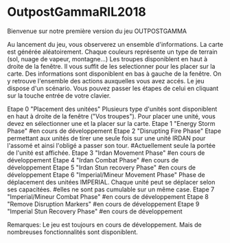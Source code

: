 # OutpostGammaRIL2018

Bienvenue sur notre première version du jeu OUTPOSTGAMMA
  
Au lancement du jeu, vous observerez un ensemble d'informations.
La carte est générée aléatoirement. Chaque couleurs représente un type de terrain (sol, nuage de vapeur, montagne...)
Les troupes disponiblent en haut à droite de la fenêtre. Il vous suffit de les selectionner pour les placer sur la carte.
Des informations sont disponiblent en bas à gauche de la fenêtre. On y retrouve l'ensemble des actions auxquelles vous avez accés.
Le jeu dispose d'un scénario. Vous pouvez passer les étapes de celui en cliquant sur la touche entrée de votre clavier.
  
 Etape 0 "Placement des unitées"
  Plusieurs type d'unités sont disponiblent en haut à droite de la fenêtre ("Vos troupes").
  Pour placer une unité, vous devez en sélectionner une et la placer sur la carte.
 Etape 1 "Energy Storm Phase"
 #en cours de développement
 Etape 2 "Disrupting Fire Phase"
    Etape permettant aux unités de tirer une seule fois sur une unité IRDAN pour l'assomé et ainsi l'obligé a passer son tour.
    #Actuellement seule la portée de l'unité est affichée.
 Etape 3 "Irdan Movement Phase"
 #en cours de développement
 Etape 4 "Irdan Combat Phase"
 #en cours de développement
 Etape 5 "Irdan Stun recovery Phase" 
#en cours de développement 
 Etape 6 "Imperial/Mineur Movement Phase"
    Phase de déplacement des unitées IMPERIAL.
    Chaque unité peut se déplacer selon ses capacitées.
    #elles ne sont pas cumulable sur un même case.
 Etape 7 "Imperial/Mineur Combat Phase"
#en cours de développement 
 Etape 8 "Remove Disruption Markers"
#en cours de développement
 Etape 9 "Imperial Stun Recovery Phase" 
#en cours de développement

Remarques:
  Le jeu est toujours en cours de développement.
  Mais de nombreuses fonctionnalités sont disponiblent.
